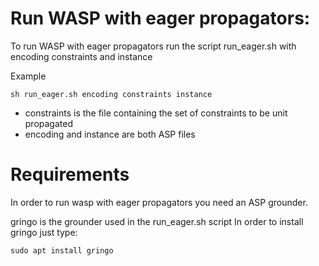 Run WASP with eager propagators:
====

To run WASP with eager propagators run the script run_eager.sh with encoding constraints and instance

Example
```
sh run_eager.sh encoding constraints instance
```
* constraints is the file containing the set of constraints to be unit propagated 
* encoding and instance are both ASP files

Requirements
===
In order to run wasp with eager propagators you need an ASP grounder.

gringo is the grounder used in the run_eager.sh script
In order to install gringo just type:
```
sudo apt install gringo
```
